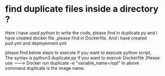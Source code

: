 # find duplicate files inside a directory ?
Here i have used python to write the code, please find in duplicate.py
and i have created docker file ,please find in Dockerfile.
And i have created pod.yml and deployement.yml 

please find below steps to execute 
If you want to execute python script, The syntax is python3 duplicate.py <directory name>
If you want to executr Dockerfile ,Please use --->  Docker run duplicate -e "variable_name=/opt" 
        In above command duplicate is the image name.
  

 
     



